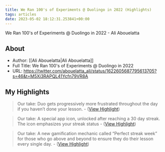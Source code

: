 ```yaml
---
title: We Ran 100's of Experiments @ Duolingo in 2022 (Highlights)
tags: articles
date: 2023-05-02 18:12:31.253841+00:00
---
```

We Ran 100's of Experiments @ Duolingo in 2022 - Ali Abouelatta

## About
- Author: [[Ali Abouelatta|Ali Abouelatta]]
- Full Title: We Ran 100's of Experiments @ Duolingo in 2022
- URL: https://twitter.com/abouelatta_ali/status/1622605687795613705?s=46&t=M5Xi3RAPQL41Ycfn79VR8A

## My Highlights
> Our take: Duo gets progressively more frustrated throughout the day if you haven’t done your lesson.
\-  ([View Highlight](https://read.readwise.io/read/01gzetms53pqtzvfza38tzqydz))

> Our take: A special app icon, unlocked after reaching a 30 day streak. The icon emphasizes your streak status
\-  ([View Highlight](https://read.readwise.io/read/01gzetmmafp66zwgfzqtaf0rzd))

> Our take: A new gamification mechanic called “Perfect streak week” for those who go above and beyond to ensure they do their lesson every single day.
\-  ([View Highlight](https://read.readwise.io/read/01gzetmy9m3vk1q9g19g0w7g81))

